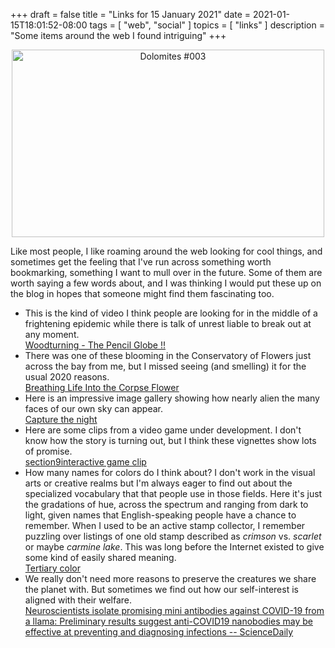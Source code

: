+++
draft = false
title = "Links for 15 January 2021"
date = 2021-01-15T18:01:52-08:00
tags = [
  "web",
  "social"
]
topics = [
  "links"
]
description = "Some items around the web I found intriguing"
+++

<div align="center"><a href="https://giuliocobianchi.com/gallery/capture-the-night/" target="_blank" rel="noopener noreferrer" />
<img src="https://milkfish08.s3.amazonaws.com/photo/blog/static/dolomites-003.jpg" width="500" height="300"  title="Dolomites #003" alt="Dolomites #003"/></a></div>

Like most people, I like roaming around the web looking for cool things, and sometimes get the feeling that I've run across something worth bookmarking, something I want to mull over in the future.
Some of them are worth saying a few words about, and I was thinking I would put these up on the blog in hopes that someone might find them fascinating too.

* This is the kind of video I think people are looking for in the middle of a frightening epidemic while there is talk of unrest liable to break out at any moment.<br />
[Woodturning - The Pencil Globe !!](https://youtu.be/p1qxrG2pHNE)
* There was one of these blooming in the Conservatory of Flowers just across the bay from me, but I missed seeing (and smelling) it for the usual 2020 reasons.<br />
[Breathing Life Into the Corpse Flower](https://undark.org/2021/01/11/breathing-life-into-the-corpse-flower/)
* Here is an impressive image gallery showing how nearly alien the many faces of our own sky can appear.<br />
[Capture the night](https://giuliocobianchi.com/gallery/capture-the-night/)
* Here are some clips from a video game under development. I don't know how the story is turning out, but I think these vignettes show lots of promise. <br />
[section9interactive game clip](https://www.instagram.com/p/CJY1e-wDrXf/)
* How many names for colors do I think about? I don't work in the visual arts or creative realms but I'm always eager to find out about the specialized vocabulary that that people use in those fields.
Here it's just the gradations of hue, across the spectrum and ranging from dark to light, given names that English-speaking people have a chance to remember.
When I used to be an active stamp collector, I remember puzzling over listings of one old stamp described as _crimson_ vs. _scarlet_ or maybe _carmine lake_.
This was long before the Internet existed to give some kind of easily shared meaning. <br />
[Tertiary color](https://en.wikipedia.org/wiki/Tertiary_color#Tertiary-_and_quaternary-color_terms)
* We really don't need more reasons to preserve the creatures we share the planet with. But sometimes we find out how our self-interest is aligned with their welfare.<br />
[Neuroscientists isolate promising mini antibodies against COVID-19 from a llama: Preliminary results suggest anti-COVID19 nanobodies may be effective at preventing and diagnosing infections -- ScienceDaily](https://www.sciencedaily.com/releases/2020/12/201222081257.htm)
